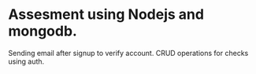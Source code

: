 # Assesment using Nodejs and mongodb.
Sending email after signup to verify account.
CRUD operations for checks using auth.

